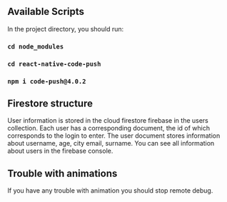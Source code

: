 
## Available Scripts

In the project directory, you should run:

### `cd node_modules`

### `cd react-native-code-push`

### `npm i code-push@4.0.2`


## Firestore structure

User information is stored in the cloud firestore firebase in the users collection. Each user has a corresponding document, the id of which corresponds to the login to enter. The user document stores information about username, age, city email, surname. You can see all information about users in the firebase console.

## Trouble with animations

If you have any trouble with animation you should stop remote debug. 